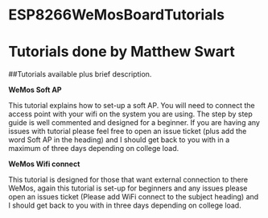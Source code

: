 # ESP8266WeMosBoardTutorials

# Tutorials done by Matthew Swart

##Tutorials available plus brief description.

__WeMos Soft AP__ 
    
This tutorial explains how to set-up a soft AP. You will need to connect the access point with your wifi on the system you are using. The step by step guide is well commented and designed for a beginner. If you are having any issues with tutorial please feel free to open an issue ticket (plus add the word Soft AP in the heading) and I should get back to you with in a maximum of three days depending on college load.

__WeMos Wifi connect__ 
    
This tutorial is designed for those that want external connection to there WeMos, again this tutorial is set-up for beginners and any issues please open an issues ticket (Please add WiFi connect to the subject heading) and I should get back to you with in three days depending on college load.
